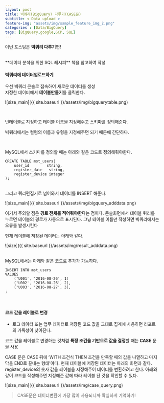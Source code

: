 ```yaml
---
layout: post
title: 빅쿼리(BigQuery) 다루기(CASE문)
subtitle: < Data upload >
feature-img: "assets/img/sample_feature_img_2.png"
categories : [Data/BigQuery]
tags: [BigQuery,google,GCP, SQL]
---
```


이번 포스팅은 **빅쿼리 다루기**편!



<br>
**데이터 분석을 위한 SQL 레시피** 책을 참고하여 작성
<br>

#### 빅쿼리에 데이터업로드하기
우선 빅쿼리 콘솔로 접속하여 새로운 데이터를 생성<br>
지정한 데이터에서 **테이블만들기**를 클릭한다.<br>

![size_main]({{ site.baseurl }}/assets/img/bigquerytable.png)

<br>

빈테이블로 지정하고 테이블 이름을 지정해주고 스키마를 정의해준다. 


빅쿼리에서는 컬럼의 이름과 유형을 지정해주면 되기 때문에 간단하다.

<br>


MySQL에서 스키마를 정의할 때는 아래와 같은 코드로 정의해줘야한다.
<br>
```mysql
CREATE TABLE mst_users(
    user_id        string,
    register_date   string,
    register_device integer
);
```
<br>
그리고 쿼리편집기로 넘어와서 데이터를 INSERT 해준다.<br>

![size_main]({{ site.baseurl }}/assets/img/bigquery_adddata.png)


여기서 주의할 점은 **경로 전체를 적어줘야한다**는 점이다. 콘솔화면에서 테이블 쿼리를 누르면 테이블의 경로가 자동으로 표시된다. 그냥 테이블 이름만 작성하면 빅쿼리에서는 오류를 발생시킨다


현재 테이블에 저장된 데이터는 아래와 같다.


![size]({{ site.baseurl }}/assets/img/result_adddata.png)


<br>
MySQL에서는 아래와 같은 코드로 추가가 가능하다.

```mysql
INSERT INTO mst_users
VALUES
    ('U001', '2016-08-26', 1)
    ('U002', '2016-08-26', 2),
    ('U003', '2016-08-27', 3),
;
```


<br>

#### 코드 값을 레이블로 변경

- 로그 데이터 또는 업무 데이터로 저장된 코드 값을 그대로 집계에 사용하면 리포트의 가독성이 낮아진다.<br>

코드 값을 레이블로 변경하는 것처럼 **특정 조건을 기반으로 값을 결정**할 때는 **CASE** 문을 사용
<br>

CASE 문은 CASE 뒤에 ‘WITH 조건식 THEN 조건을 만족할 때의 값을 나열하고 마지막을 END로 끝내는 형태'이다. 현재 테이블에 저장된 데이터는 아래의 화면과 같다. register_device의 숫자 값을 레이블을 지정해주어 데이터를 변환하려고 한다. 아래와 같이 코드를 작성해주면 지정해준 값에 따라 레이블 된 것을 확인할 수 있다.<br>


![size_main]({{ site.baseurl }}/assets/img/case_query.png)



> CASE문은 데이터변환에 가장 많이 사용되니까 확실하게 기억하기!


